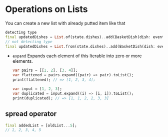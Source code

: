 # Operations on Lists
You can create a new list with already putted item like that
```dart
detecting type
final updatedDishes = List.of(state.dishes)..add(BasketDish(dish: event.dishToAdd));
// not detecting type
final updatedDishes = List.from(state.dishes)..add(BasketDish(dish: event.dishToAdd));
```

- `expand` Expands each element of this Iterable into zero or more elements.
  ```dart
  var pairs = [[1, 2], [3, 4]];
  var flattened = pairs.expand((pair) => pair).toList();
  print(flattened); // => [1, 2, 3, 4];

  var input = [1, 2, 3];
  var duplicated = input.expand((i) => [i, i]).toList();
  print(duplicated); // => [1, 1, 2, 2, 3, 3]
  ```
## spread operator

```dart
final addedList = [oldList...5];
// 1, 2, 3, 4, 5
```

